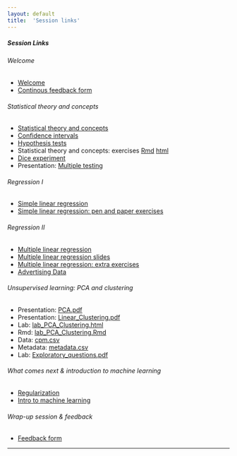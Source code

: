 ```yaml
---
layout: default
title:  'Session links'
---
```


##### Session Links

###### Welcome
- [Welcome](session-intro/session-intro.html)
- [Continous feedback form](https://forms.gle/6drumQ2W6BmNydAY8)

###### Statistical theory and concepts
- [Statistical theory and concepts](session-foundations/session-foundations.html)
- [Confidence intervals](session-confidenceinterval/session-confidenceinterval.html)
- [Hypothesis tests](session-hypothesistest/session-hypothesistest.html)
- Statistical theory and concepts: exercises [Rmd](session-foundations/biostatisticsexercises.Rmd) [html](session-foundations/biostatisticsexercises.html)
- [Dice experiment](https://docs.google.com/spreadsheets/d/1t3jOucU48MVoCQGTbGyWe9SntFbHlHqGSCiqMptHhhs/edit?usp=sharing)
- Presentation: [Multiple testing](session-hypothesistest/lecture-multipletesting.html)

###### Regression I
- [Simple linear regression](session-regression-I/session-regression-I.pdf)
- [Simple linear regression: pen and paper exercises](session-regression-I/pen-and-paper-plasma-volume.pdf)

###### Regression II
- [Multiple linear regression](session-regression-II/session-regression-II.pdf)
- [Multiple linear regression slides](session-regression-II/session-regression-II-slides.Rmd)
- [Multiple linear regression: extra exercises](session-regression-II-extra/pen-and-paper-multple-regression.pdf)
- [Advertising Data](session-regression-II/data/Advertising.csv)

###### Unsupervised learning: PCA and clustering
- Presentation: [PCA.pdf](session-pca_clustering/PCA.pdf)
- Presentation: [Linear_Clustering.pdf](session-pca_clustering/Linear_Clustering.pdf)
- Lab: [lab_PCA_Clustering.html](session-pca_clustering/lab_PCA_Clustering.html)
- Rmd: [lab_PCA_Clustering.Rmd](session-pca_clustering/lab_PCA_Clustering.Rmd)
- Data: [cpm.csv](session-pca_clustering/data/cpm.csv)
- Metadata: [metadata.csv](session-pca_clustering/data/metadata.csv)
- Lab: [Exploratory_questions.pdf](session-pca_clustering/Exploratory_questions.pdf)

###### What comes next & introduction to machine learning
- [Regularization](session-regularization/session-regularization.html)
- [Intro to machine learning](session-ml/session-ml.html)

###### Wrap-up session & feedback
- [Feedback form](https://forms.gle/txovofRkFksHewP6A)

----

